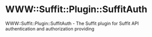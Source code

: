 [//]: # ( README.md Wed 21 Feb 2024 11:02:30 MSK )

# WWW::Suffit::Plugin::SuffitAuth

WWW::Suffit::Plugin::SuffitAuth - The Suffit plugin for Suffit API authentication and authorization providing

